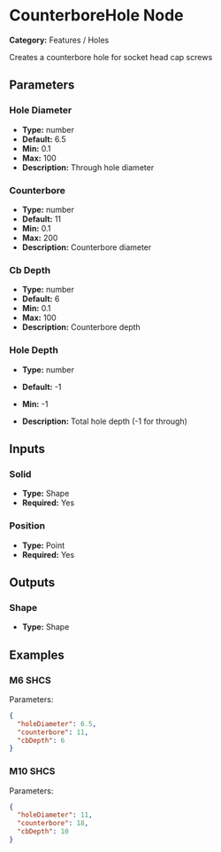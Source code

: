 
# CounterboreHole Node

**Category:** Features / Holes

Creates a counterbore hole for socket head cap screws

## Parameters


### Hole Diameter
- **Type:** number
- **Default:** 6.5
- **Min:** 0.1
- **Max:** 100
- **Description:** Through hole diameter


### Counterbore
- **Type:** number
- **Default:** 11
- **Min:** 0.1
- **Max:** 200
- **Description:** Counterbore diameter


### Cb Depth
- **Type:** number
- **Default:** 6
- **Min:** 0.1
- **Max:** 100
- **Description:** Counterbore depth


### Hole Depth
- **Type:** number
- **Default:** -1
- **Min:** -1

- **Description:** Total hole depth (-1 for through)


## Inputs


### Solid
- **Type:** Shape
- **Required:** Yes



### Position
- **Type:** Point
- **Required:** Yes



## Outputs


### Shape
- **Type:** Shape




## Examples


### M6 SHCS


Parameters:
```json
{
  "holeDiameter": 6.5,
  "counterbore": 11,
  "cbDepth": 6
}
```


### M10 SHCS


Parameters:
```json
{
  "holeDiameter": 11,
  "counterbore": 18,
  "cbDepth": 10
}
```

